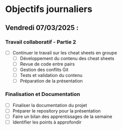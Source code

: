 # Objectifs journaliers

## Vendredi 07/03/2025 :

### Travail collaboratif - Partie 2

- [ ] Continuer le travail sur les cheat sheets en groupe
  - [ ] Développement du contenu des cheat sheets
  - [ ] Revue de code entre pairs
  - [ ] Gestion des conflits Git
  - [ ] Tests et validation du contenu
  - [ ] Préparation de la présentation

### Finalisation et Documentation

- [ ] Finaliser la documentation du projet
- [ ] Préparer le repository pour la présentation
- [ ] Faire un bilan des apprentissages de la semaine
- [ ] Identifier les points à approfondir